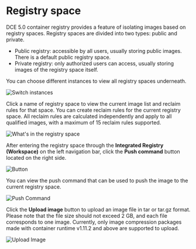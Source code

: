 # Registry space

DCE 5.0 container registry provides a feature of isolating images based on registry spaces.
Registry spaces are divided into two types: public and private.

- Public registry: accessible by all users, usually storing public images. There is a default public registry space.
- Private registry: only authorized users can access, usually storing images of the registry space itself.

You can choose different instances to view all registry spaces underneath.

![Switch instances](https://docs.daocloud.io/daocloud-docs-images/docs/en/docs/kangaroo/images/space01.png)

Click a name of registry space to view the current image list and reclaim rules for that space.
You can create reclaim rules for the current registry space. All reclaim rules are calculated
independently and apply to all qualified images, with a maximum of 15 reclaim rules supported.

![What's in the registry space](https://docs.daocloud.io/daocloud-docs-images/docs/en/docs/kangaroo/images/space02.png)

After entering the registry space through the __Integrated Registry (Workspace)__ on the left navigation bar,
click the __Push command__ button located on the right side.

![Button](https://docs.daocloud.io/daocloud-docs-images/docs/en/docs/kangaroo/images/push-cmd01.png)

You can view the push command that can be used to push the image to the current registry space.

![Push Command](https://docs.daocloud.io/daocloud-docs-images/docs/en/docs/kangaroo/images/push-cmd02.png)

Click the __Upload image__ button to upload an image file in tar or tar.gz format.
Please note that the file size should not exceed 2 GB, and each file corresponds to one image.
Currently, only image compression packages made with container runtime v1.11.2 and above are supported to upload.

![Upload Image](https://docs.daocloud.io/daocloud-docs-images/docs/en/docs/kangaroo/images/push-cmd03.png)
